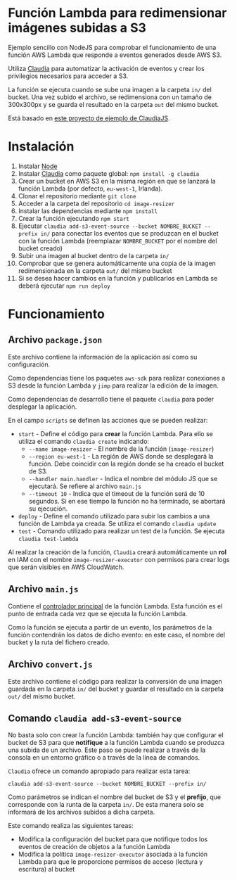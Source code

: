 # Función Lambda para redimensionar imágenes subidas a S3
Ejemplo sencillo con NodeJS para comprobar el funcionamiento de una función AWS Lambda que responde a eventos generados desde AWS S3.

Utiliza [Claudia](https://claudiajs.com/) para automatizar la activación de eventos y crear los privilegios necesarios para acceder a S3.

La función se ejecuta cuando se sube una imagen a la carpeta `in/` del bucket. Una vez subido el archivo, se redimensiona con un tamaño de 300x300px y se guarda el resultado en la carpeta `out` del mismo bucket.

Está basado en [este proyecto de ejemplo de ClaudiaJS](https://github.com/claudiajs/example-projects/tree/master/s3-file-processing).

# Instalación
1. Instalar [Node](https://nodejs.org/es/)
2. Instalar [Claudia](https://claudiajs.com/) como paquete global: `npm install -g claudia`
3. Crear un bucket en AWS S3 en la misma región en que se lanzará la función Lambda (por defecto, `eu-west-1`, Irlanda).
4. Clonar el repositorio mediante `git clone`
5. Acceder a la carpeta del repositorio `cd image-resizer`
6. Instalar las dependencias mediante `npm install`
7. Crear la función ejecutando `npm start`
8. Ejecutar `claudia add-s3-event-source --bucket NOMBRE_BUCKET --prefix in/` para conectar los eventos que se produzcan en el bucket con la función Lambda (reemplazar `NOMBRE_BUCKET` por el nombre del bucket creado)
9. Subir una imagen al bucket dentro de la carpeta `in/`
10. Comprobar que se genera automáticamente una copia de la imagen redimensionada en la carpeta `out/` del mismo bucket
11. Si se desea hacer cambios en la función y publicarlos en Lambda se deberá ejecutar `npm run deploy`

# Funcionamiento
## Archivo `package.json`
Este archivo contiene la información de la aplicación así como su configuración.

Como dependencias tiene los paquetes `aws-sdk` para realizar conexiones a S3 desde la función Lambda y `jimp` para realizar la edición de la imagen.

Como dependencias de desarrollo tiene el paquete `claudia` para poder desplegar la aplicación.

En el campo `scripts` se definen las acciones que se pueden realizar:
- `start` - Define el código para **crear** la función Lambda. Para ello se utiliza el comando `claudia create` indicando:
  - `--name image-resizer` - El nombre de la función (`image-resizer`)
  - `--region eu-west-1` - La región de AWS donde se desplegará la función. Debe coincidir con la región donde se ha creado el bucket de S3.
  - `--handler main.handler` - Indica el nombre del módulo JS que se ejecutará. Se refiere al archivo `main.js`
  - `--timeout 10` - Indica que el timeout de la función será de 10 segundos. Si en ese tiempo la función no ha terminado, se abortará su ejecución.
- `deploy` - Define el comando utilizado para subir los cambios a una función de Lambda ya creada. Se utiliza el comando `claudia update`
- `test` - Comando utilizado para realizar un test de la función. Se ejecuta `claudia test-lambda`

Al realizar la creación de la función, `Claudia` creará automáticamente un **rol** en IAM con el nombre `image-resizer-executor` con permisos para crear logs que serán visibles en AWS CloudWatch.

## Archivo `main.js`
Contiene el [controlador principal](https://docs.aws.amazon.com/lambda/latest/dg/nodejs-prog-model-handler.html) de la función Lambda. Esta función es el punto de entrada cada vez que se ejecuta la función Lambda.

Como la función se ejecuta a partir de un evento, los parámetros de la función contendrán los datos de dicho evento: en este caso, el nombre del bucket y la ruta del fichero creado.

## Archivo `convert.js`
Este archivo contiene el código para realizar la conversión de una imagen guardada en la carpeta `in/` del bucket y guardar el resultado en la carpeta `out/` del mismo bucket.

## Comando `claudia add-s3-event-source`
No basta solo con crear la función Lambda: también hay que configurar el bucket de S3 para que **notifique** a la función Lambda cuando se produzca una subida de un archivo. Este paso se puede realizar a través de la consola en un entorno gráfico o a través de la línea de comandos.

`Claudia` ofrece un comando apropiado para realizar esta tarea: 

`claudia add-s3-event-source --bucket NOMBRE_BUCKET --prefix in/`

Como parámetros se indican el nombre del bucket de S3 y el **prefijo**, que corresponde con la runta de la carpeta `in/`. De esta manera solo se informará de los archivos subidos a dicha carpeta.

Este comando realiza las siguientes tareas:
- Modifica la configuración del bucket para que notifique todos los eventos de creación de objetos a la función Lambda
- Modifica la política `image-resizer-executor` asociada a la función Lambda para que le proporcione permisos de acceso (lectura y escritura) al bucket
